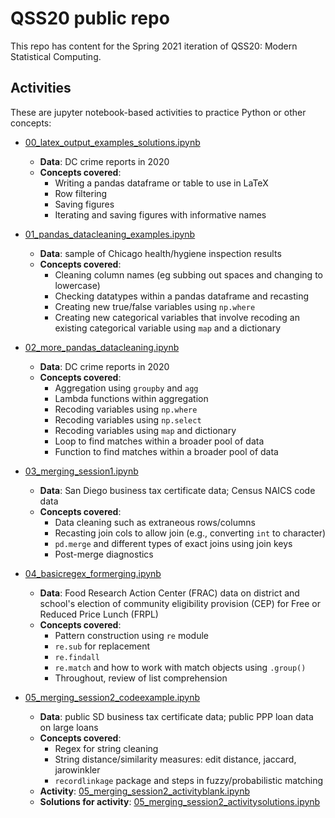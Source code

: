 # QSS20 public repo

This repo has content for the Spring 2021 iteration of QSS20: Modern Statistical Computing.

## Activities

These are jupyter notebook-based activities to practice Python or other concepts:

- [00_latex_output_examples_solutions.ipynb](https://github.com/rebeccajohnson88/qss20_slides_activities/blob/main/activities/00_latex_output_examples_solutions.ipynb)
  - **Data**: DC crime reports in 2020
  - **Concepts covered**:
    - Writing a pandas dataframe or table to use in LaTeX
    - Row filtering
    - Saving figures
    - Iterating and saving figures with informative names


- [01_pandas_datacleaning_examples.ipynb](https://github.com/rebeccajohnson88/qss20_slides_activities/blob/main/activities/01_pandas_datacleaning_examples.ipynb) 
  - **Data**: sample of Chicago health/hygiene inspection results
  - **Concepts covered**:
    - Cleaning column names (eg subbing out spaces and changing to lowercase)
    - Checking datatypes within a pandas dataframe and recasting
    - Creating new true/false variables using `np.where`
    - Creating new categorical variables that involve recoding an existing categorical variable using `map` and a dictionary

- [02_more_pandas_datacleaning.ipynb](https://github.com/rebeccajohnson88/qss20_slides_activities/blob/main/activities/02_more_pandas_datacleaning.ipynb)
  - **Data**: DC crime reports in 2020
  - **Concepts covered**:
    - Aggregation using `groupby` and `agg`
    - Lambda functions within aggregation
    - Recoding variables using `np.where`
    - Recoding variables using `np.select`
    - Recoding variables using `map` and dictionary
    - Loop to find matches within a broader pool of data
    - Function to find matches within a broader pool of data

- [03_merging_session1.ipynb](https://github.com/rebeccajohnson88/qss20_slides_activities/blob/main/activities/03_merging_session1.ipynb)
  - **Data**: San Diego business tax certificate data; Census NAICS code data
  - **Concepts covered**:
    - Data cleaning such as extraneous rows/columns
    - Recasting join cols to allow join (e.g., converting `int` to character)
    - `pd.merge` and different types of exact joins using join keys
    - Post-merge diagnostics
    
- [04_basicregex_formerging.ipynb](https://github.com/rebeccajohnson88/qss20_slides_activities/blob/main/activities/04_basicregex_formerging.ipynb)
   - **Data**: Food Research Action Center (FRAC) data on district and school's election of community eligibility provision (CEP) for Free or Reduced Price Lunch (FRPL)
   - **Concepts covered**: 
     - Pattern construction using `re` module
     - `re.sub` for replacement
     - `re.findall` 
     - `re.match` and how to work with match objects using `.group()`
     - Throughout, review of list comprehension 

- [05_merging_session2_codeexample.ipynb](https://github.com/rebeccajohnson88/qss20_slides_activities/blob/main/activities/05_merging_session2_codeexample.ipynb)
  - **Data**: public SD business tax certificate data; public PPP loan data on large loans
  - **Concepts covered**:
    - Regex for string cleaning
    - String distance/similarity measures: edit distance, jaccard, jarowinkler
    - `recordlinkage` package and steps in fuzzy/probabilistic matching
  - **Activity**: [05_merging_session2_activityblank.ipynb](https://github.com/rebeccajohnson88/qss20_slides_activities/blob/main/activities/05_merging_session2_activityblank.ipynb)
  - **Solutions for activity**: [05_merging_session2_activitysolutions.ipynb](https://github.com/rebeccajohnson88/qss20_slides_activities/blob/main/activities/05_merging_session2_activitysolutions.ipynb)

